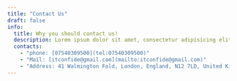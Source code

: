 ```yaml
---
title: "Contact Us"
draft: false
info:
  title: Why you should contact us!
  description: Lorem ipsum dolor sit amet, consectetur adipisicing elit. Velit recusandae voluptates doloremque veniam temporibus porro culpa ipsa, nisi soluta minima saepe laboriosam debitis nesciunt.
  contacts:
    - "phone: [07540309500](tel:07540309500)"
    - "Mail: [itconfide@gmail.com](mailto:itconfide@gmail.com)"
    - "Address: 41 Walmington Fold, London, England, N12 7LD, United Kingdom"
---
```

